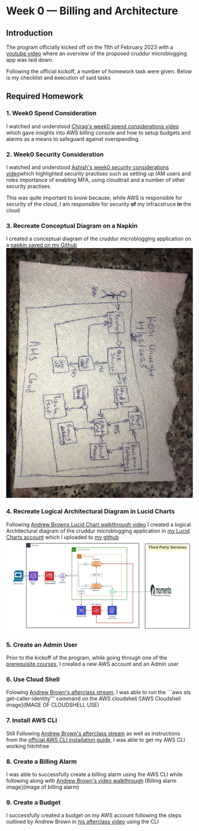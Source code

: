 # Week 0 — Billing and Architecture


## Introduction

The program officially kicked off on the 11th of February 2023 with a [youtube video](https://www.youtube.com/watch?v=SG8blanhAOg&list=PLBfufR7vyJJ7k25byhRXJldB5AiwgNnWv&index=12) where an overview of the proposed cruddur microblogging app was laid down.

Following the official kickoff, a number of homework task were given. Below is my checklist and execution of said tasks


## Required Homework


### 1. Week0 Spend Consideration

I watched and understood [Chirag's week0 spend considerations video](https://www.youtube.com/watch?v=OVw3RrlP-sI&list=PLBfufR7vyJJ7k25byhRXJldB5AiwgNnWv&index=14) which gave insights into AWS billing console and how to setup budgets and alarms as a means to safeguard against overspending.


### 2. Week0 Security Consideration

I watched and understood [Ashish's week0 security considerations video](youtube.com/watch?v=OVw3RrlP-sI&list=PLBfufR7vyJJ7k25byhRXJldB5AiwgNnWv&index=15)which highlighted security practises such as setting up IAM users and roles importance of enabling MFA, using cloudtrail and a number of other security practises.

This was quite important to know because, while AWS is responsible for security of the cloud, I am responsible for security **of** my infracstruce **in** the cloud


### 3. Recreate Conceptual Diagram on a Napkin

I created a conceptual diagram of the cruddur microblogging application on a [napkin saved on my Github](https://github.com/superklex/aws-bootcamp-cruddur-2023/blob/week0/journal/myAssets/week0/myCruddurNapkinConceptualDiagram.jpeg)
![image of napkin conceptual diagram](/journal/myAssets/week0/myCruddurNapkinConceptualDiagram.jpeg)


### 4. Recreate Logical Architectural Diagram in Lucid Charts

Following [Andrew Browns Lucid Chart walkthrough video](https://www.youtube.com/watch?v=K6FDrI_tz0k&list=PLBfufR7vyJJ7k25byhRXJldB5AiwgNnWv&index=17) I created a logical Architectural diagram of the cruddur microblogging application in [my Lucid Charts account](https://lucid.app/lucidchart/8433e01a-0ee4-4ffb-be2f-ae881a524bc7/edit?invitationId=inv_da696cf9-dc84-4b71-8b7c-88afdb1979c5) which I uploaded to [my github](https://github.com/superklex/aws-bootcamp-cruddur-2023/blob/week0/journal/myAssets/week0/myCruddurLucidLogicalDiagram.jpeg)
![image of logical architectural diagram](/journal/myAssets/week0/myCruddurLucidLogicalDiagram.jpeg)


### 5. Create an Admin User

Prior to the kickoff of the program, while going through one of the [prerequisite courses](https://www.youtube.com/watch?v=SOTamWNgDKc), I created a new AWS account and an Admin user


### 6. Use Cloud Shell

Folowing [Andrew Brown's afterclass stream](https://www.youtube.com/watch?v=OdUnNuKylHg&list=PLBfufR7vyJJ7k25byhRXJldB5AiwgNnWv&index=14), I was able to run the ```aws sts get-caller-identity''' command on the AWS cloudshell
![AWS Cloudshell image](IMAGE OF CLOUDSHELL USE)


### 7. Install AWS CLI

Still Following  [Andrew Brown's afterclass stream](https://www.youtube.com/watch?v=OdUnNuKylHg&list=PLBfufR7vyJJ7k25byhRXJldB5AiwgNnWv&index=14) as well as instructions from the [official AWS CLI installation guide](https://docs.aws.amazon.com/cli/latest/userguide/getting-started-install.html#getting-started-install-instructions), I was able to get my AWS CLI working hitchfree


### 8. Create a Billing Alarm
I was able to successfully create a billing alarm using the AWS CLI while following along with [Andrew Brown's video walkthrough](https://www.youtube.com/watch?v=OdUnNuKylHg&list=PLBfufR7vyJJ7k25byhRXJldB5AiwgNnWv&index=14)
[Billing alarm image](image of billing alarm)

### 9. Create a Budget
I successfully created a budget on my AWS account following the steps outlined by Andrew Brown in [his afterclass video](https://youtu.be/OdUnNuKylHg?list=PLBfufR7vyJJ7k25byhRXJldB5AiwgNnWv&t=3868) using the CLI





